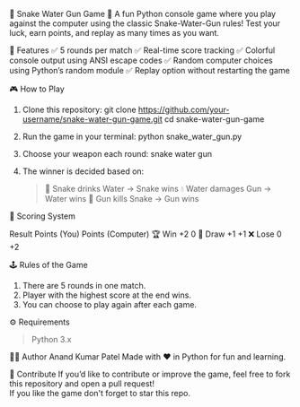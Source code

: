 🐍 Snake Water Gun Game 🎯
    A fun Python console game where you play against the computer using the classic Snake-Water-Gun rules!
    Test your luck, earn points, and replay as many times as you want.

🚀 Features
✅ 5 rounds per match
✅ Real-time score tracking
✅ Colorful console output using ANSI escape codes
✅ Random computer choices using Python’s random module
✅ Replay option without restarting the game

🎮 How to Play

1. Clone this repository:
   git clone https://github.com/your-username/snake-water-gun-game.git
   cd snake-water-gun-game

2. Run the game in your terminal:
   python snake_water_gun.py

3. Choose your weapon each round:
   snake
   water
   gun

4. The winner is decided based on:
   > 🐍 Snake drinks Water → Snake wins
   > 💧 Water damages Gun → Water wins
   > 🔫 Gun kills Snake → Gun wins


🧮 Scoring System

 Result                  	Points (You)	           Points (Computer)
🏆 Win	                       +2	                       0
🤝 Draw                        +1	                      +1
❌ Lose                      	0                         +2


🕹️ Rules of the Game
 1. There are 5 rounds in one match.
 2. Player with the highest score at the end wins.
 3. You can choose to play again after each game.

⚙️ Requirements
  > Python 3.x

🧑‍💻 Author
   Anand Kumar Patel
   Made with ❤️ in Python for fun and learning.

🌟 Contribute
   If you’d like to contribute or improve the game, feel free to fork this repository and open a pull request!  
   If you like the game don't forget to star this repo.
